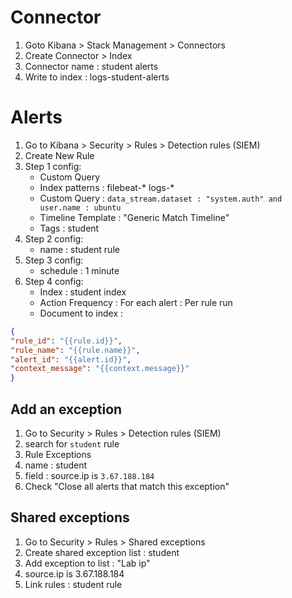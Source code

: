 # Connector

1. Goto Kibana > Stack Management > Connectors
2. Create Connector > Index
3. Connector name : student alerts
4. Write to index : logs-student-alerts

# Alerts

1. Go to Kibana > Security > Rules > Detection rules (SIEM)
2. Create New Rule
3. Step 1 config:
   * Custom Query
   * Index patterns : filebeat-* logs-*
   * Custom Query : `data_stream.dataset : "system.auth" and user.name : ubuntu`
   * Timeline Template : "Generic Match Timeline"
   * Tags : student
4. Step 2 config:
   * name : student rule
5. Step 3 config:
   * schedule : 1 minute
6. Step 4 config:
   * Index : student index
   * Action Frequency : For each alert : Per rule run
   * Document to index :
```json
{
"rule_id": "{{rule.id}}",
"rule_name": "{{rule.name}}",
"alert_id": "{{alert.id}}",
"context_message": "{{context.message}}"
}
```

## Add an exception
1. Go to Security > Rules > Detection rules (SIEM)
2. search for `student` rule
3. Rule Exceptions
4. name : student
5. field : source.ip is `3.67.188.184`
6. Check "Close all alerts that match this exception"

## Shared exceptions
1. Go to Security > Rules > Shared exceptions
2. Create shared exception list : student
3. Add exception to list : "Lab ip"
4. source.ip is 3.67.188.184
5. Link rules : student rule
